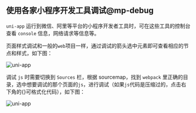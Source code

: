 ## 使用各家小程序开发工具调试@mp-debug

`uni-app` 运行到微信、阿里等平台的小程序开发者工具时，可在这些工具的控制台查看 `console` 信息，网络请求等信息等。

页面样式调试和一般的`web`项目一样，通过调试的箭头选中元素即可查看相应的节点和样式，如下图：

![uni-app](https://bjetxgzv.cdn.bspapp.com/VKCEYUGU-uni-app-doc/51d2b830-4f34-11eb-a16f-5b3e54966275.png)

调试 `js` 时需要切换到 `Sources` 栏，根据 sourcemap，找到 `webpack` 里正确的目录，选中想要调试的那个页面的`js`，进行调试（如果`js`代码是压缩过的，点击右下角的{}可格式化代码），如下图：

![uni-app](https://bjetxgzv.cdn.bspapp.com/VKCEYUGU-uni-app-doc/52889ab0-4f34-11eb-b680-7980c8a877b8.png)